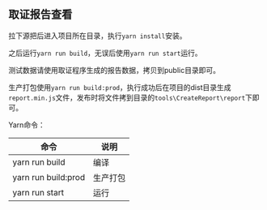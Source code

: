 ## 取证报告查看

拉下源把后进入项目所在目录，执行`yarn install`安装。

之后运行`yarn run build`，无误后使用`yarn run start`运行。

测试数据请使用取证程序生成的报告数据，拷贝到public目录即可。


生产打包使用`yarn run build:prod`，执行成功后在项目的dist目录生成`report.min.js`文件，发布时将文件拷到目录的`tools\CreateReport\report`下即可。


Yarn命令：

| 命令                | 说明     |
| ------------------- | -------- |
| yarn run build      | 编译     |
| yarn run build:prod | 生产打包 |
| yarn run start      | 运行     |